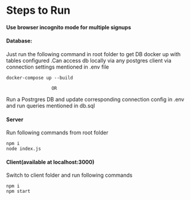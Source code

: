 # Steps to Run

#### Use browser incognito mode for multiple signups

#### Database:

Just run the following command in root folder to get DB docker up with tables configured .Can access db locally via any
postgres client via connection settings mentioned in .env file

```
docker-compose up --build
```

                     OR
Run a Postrgres DB and update corresponding connection config in .env and run queries mentioned in db.sql

####  Server

Run following commands from root folder

```
npm i
node index.js
```

####  Client(available at localhost:3000)
Switch to client folder and run following commands
```
npm i
npm start
```


